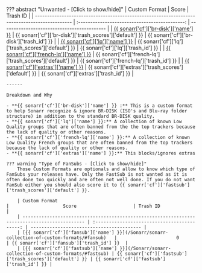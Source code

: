 ??? abstract "Unwanted - [Click to show/hide]"
    | Custom Format                                                                                 |                     Score                      | Trash ID                                    |
    | --------------------------------------------------------------------------------------------- | :--------------------------------------------: | ------------------------------------------- |
    | [{{ sonarr['cf']['br-disk']['name'] }}](/Sonarr/sonarr-collection-of-custom-formats/#br-disk) |  {{ sonarr['cf']['br-disk']['trash_scores']['default'] }}  | {{ sonarr['cf']['br-disk']['trash_id'] }}   |
    | [{{ sonarr['cf']['lq']['name'] }}](/Sonarr/sonarr-collection-of-custom-formats/#lq)           |    {{ sonarr['cf']['lq']['trash_scores']['default'] }}     | {{ sonarr['cf']['lq']['trash_id'] }}        |
    | [{{ sonarr['cf']['french-lq']['name'] }}](/Sonarr/sonarr-collection-of-custom-formats/#fr-lq) | {{ sonarr['cf']['french-lq']['trash_scores']['default'] }} | {{ sonarr['cf']['french-lq']['trash_id'] }} |
    | [{{ sonarr['cf']['extras']['name'] }}](/Sonarr/sonarr-collection-of-custom-formats/#extras)   |  {{ sonarr['cf']['extras']['trash_scores']['default'] }}   | {{ sonarr['cf']['extras']['trash_id'] }}    |

    ------

    Breakdown and Why

    - **{{ sonarr['cf']['br-disk']['name'] }} :** This is a custom format to help Sonarr recognize & ignore BR-DISK (ISO's and Blu-ray folder structure) in addition to the standard BR-DISK quality.
    - **{{ sonarr['cf']['lq']['name'] }}:** A collection of known Low Quality groups that are often banned from the the top trackers because the lack of quality or other reasons.
    - **{{ sonarr['cf']['french-lq']['name'] }}:** A collection of known Low Quality French groups that are often banned from the top trackers because the lack of quality or other reasons.
    - **{{ sonarr['cf']['extras']['name'] }}:** This blocks/ignores extras

    ??? warning "Type of FanSubs - [Click to show/hide]"
        Those Custom Formats are optionals and allow to know which type of FanSubs your releases have. Only the FastSub is not wanted as it is often done too quickly and are often not well done. If you do not want FanSub either you should also score it to {{ sonarr['cf']['fastsub']['trash_scores']['default'] }}.

        | Custom Format                                                                                 |                    Score                     | Trash ID                                  |
        | --------------------------------------------------------------------------------------------- | :------------------------------------------: | ----------------------------------------- |
        | [{{ sonarr['cf']['fansub']['name'] }}](/Sonarr/sonarr-collection-of-custom-formats/#fansub)   |                      0                       | {{ sonarr['cf']['fansub']['trash_id'] }}  |
        | [{{ sonarr['cf']['fastsub']['name'] }}](/Sonarr/sonarr-collection-of-custom-formats/#fastsub) | {{ sonarr['cf']['fastsub']['trash_scores']['default'] }} | {{ sonarr['cf']['fastsub']['trash_id'] }} |
